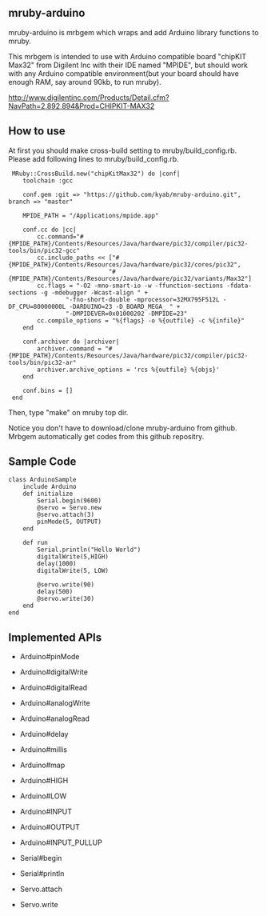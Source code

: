 mruby-arduino
----------------------------

mruby-arduino is mrbgem which wraps and add Arduino library functions to mruby.


This mrbgem is intended to use with Arduino compatible board "chipKIT Max32" from Digilent Inc with their IDE named "MPIDE", but should work with any Arduino compatible environment(but your board should have enough RAM, say around 90kb, to run mruby).

http://www.digilentinc.com/Products/Detail.cfm?NavPath=2,892,894&Prod=CHIPKIT-MAX32

How to use
-------------------------------------
At first you should make cross-build setting to mruby/build_config.rb. Please add following lines to mruby/build_config.rb.

	 MRuby::CrossBuild.new("chipKitMax32") do |conf|
	 	toolchain :gcc

	 	conf.gem :git => "https://github.com/kyab/mruby-arduino.git", branch => "master"

	 	MPIDE_PATH = "/Applications/mpide.app"

	 	conf.cc do |cc|
	 		cc.command="#{MPIDE_PATH}/Contents/Resources/Java/hardware/pic32/compiler/pic32-tools/bin/pic32-gcc"
	 		cc.include_paths << ["#{MPIDE_PATH}/Contents/Resources/Java/hardware/pic32/cores/pic32",
	 							"#{MPIDE_PATH}/Contents/Resources/Java/hardware/pic32/variants/Max32"]
	 		cc.flags = "-O2 -mno-smart-io -w -ffunction-sections -fdata-sections -g -mdebugger -Wcast-align " +
	 				"-fno-short-double -mprocessor=32MX795F512L -DF_CPU=80000000L -DARDUINO=23 -D_BOARD_MEGA_ " +
	 				"-DMPIDEVER=0x01000202 -DMPIDE=23"
	 		cc.compile_options = "%{flags} -o %{outfile} -c %{infile}"
	 	end

	 	conf.archiver do |archiver|
	 		archiver.command = "#{MPIDE_PATH}/Contents/Resources/Java/hardware/pic32/compiler/pic32-tools/bin/pic32-ar"
	 		archiver.archive_options = 'rcs %{outfile} %{objs}'
	 	end

	 	conf.bins = []
	 end 

Then, type "make" on mruby top dir.

Notice you don't have to download/clone mruby-arduino from github. Mrbgem automatically get codes from this github repositry.

Sample Code
-------------------------------------------
    
    class ArduinoSample
        include Arduino
        def initialize
            Serial.begin(9600)
            @servo = Servo.new
            @servo.attach(3)
            pinMode(5, OUTPUT)
        end

        def run
            Serial.println("Hello World")
            digitalWrite(5,HIGH)
            delay(1000)
            digitalWrite(5, LOW)
            
            @servo.write(90)
            delay(500)
            @servo.write(30)
        end
    end
             

Implemented APIs
-----------------
- Arduino#pinMode
- Arduino#digitalWrite
- Arduino#digitalRead
- Arduino#analogWrite
- Arduino#analogRead
- Arduino#delay
- Arduino#millis
- Arduino#map
- Arduino#HIGH
- Arduino#LOW
- Arduino#INPUT
- Arduino#OUTPUT
- Arduino#INPUT_PULLUP

- Serial#begin
- Serial#println

- Servo.attach
- Servo.write